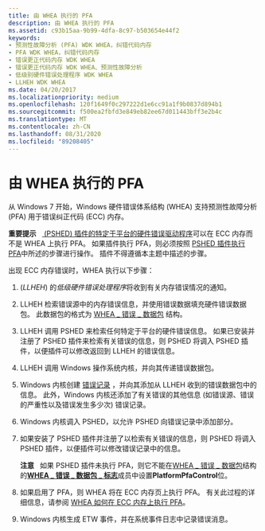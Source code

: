 ```yaml
---
title: 由 WHEA 执行的 PFA
description: 由 WHEA 执行的 PFA
ms.assetid: c93b15aa-9b99-4dfa-8c97-b503654e44f2
keywords:
- 预测性故障分析 (PFA) WDK WHEA，纠错代码内存
- PFA WDK WHEA，纠错代码内存
- 错误更正代码内存 WDK WHEA
- 错误更正代码内存 WDK WHEA、预测性故障分析
- 低级别硬件错误处理程序 WDK WHEA
- LLHEH WDK WHEA
ms.date: 04/20/2017
ms.localizationpriority: medium
ms.openlocfilehash: 120f1649f0c297222d1e6cc91a1f9b0837d894b1
ms.sourcegitcommit: f500ea2fbfd3e849eb82ee67d011443bff3e2b4c
ms.translationtype: MT
ms.contentlocale: zh-CN
ms.lasthandoff: 08/31/2020
ms.locfileid: "89208405"
---
```

# <a name="pfa-performed-by-whea"></a>由 WHEA 执行的 PFA


从 Windows 7 开始，Windows 硬件错误体系结构 (WHEA) 支持预测性故障分析 (PFA) 用于错误纠正代码 (ECC) 内存。

**重要提示**   [ (PSHED) 插件的特定于平台的硬件错误驱动程序](platform-specific-hardware-error-driver-plug-ins2.md)可以在 ECC 内存而不是 WHEA 上执行 PFA。 如果插件执行 PFA，则必须按照 [PSHED 插件执行 PFA](pfa-performed-by-a-pshed-plug-in.md)中所述的步骤进行操作。 插件不得遵循本主题中描述的步骤。

 

出现 ECC 内存错误时，WHEA 执行以下步骤：

1.   (*LLHEH*) 的*低级硬件错误处理程序*将收到有关内存错误情况的通知。

2.  LLHEH 检索错误源中的内存错误信息，并使用错误数据填充硬件错误数据包。 此数据包的格式为 [WHEA \_ 错误 \_ 数据包](/previous-versions/windows/hardware/drivers/ff560465(v=vs.85)) 结构。

3.  LLHEH 调用 PSHED 来检索任何特定于平台的硬件错误信息。 如果已安装并注册了 PSHED 插件来检索有关错误的信息，则 PSHED 将调入 PSHED 插件，以便插件可以修改返回到 LLHEH 的错误信息。

4.  LLHEH 调用 Windows 操作系统内核，并向其传递错误数据包。

5.  Windows 内核创建 [错误记录](error-records.md) ，并向其添加从 LLHEH 收到的错误数据包中的信息。 此外，Windows 内核还添加了有关错误的其他信息 (如错误源、错误的严重性以及错误发生多少次) 错误记录。

6.  Windows 内核调入 PSHED，以允许 PSHED 向错误记录中添加部分。

7.  如果安装了 PSHED 插件并注册了以检索有关错误的信息，则 PSHED 将调入 PSHED 插件，以便插件可以修改错误记录中的信息。

    **注意**   如果 PSHED 插件未执行 PFA，则它不能在[WHEA \_ 错误 \_ 数据包](/previous-versions/windows/hardware/drivers/ff560465(v=vs.85))结构的[**WHEA \_ 错误 \_ 数据包 \_ 标志**](/windows-hardware/drivers/ddi/ntddk/ns-ntddk-_whea_error_packet_flags)成员中设置**PlatformPfaControl**位。

     

8.  如果启用了 PFA，则 WHEA 将在 ECC 内存页上执行 PFA。 有关此过程的详细信息，请参阅 [WHEA 如何在 ECC 内存上执行 PFA](how-whea-performs-pfa-on-ecc-memory.md)。

9.  Windows 内核生成 ETW 事件，并在系统事件日志中记录错误消息。

 


